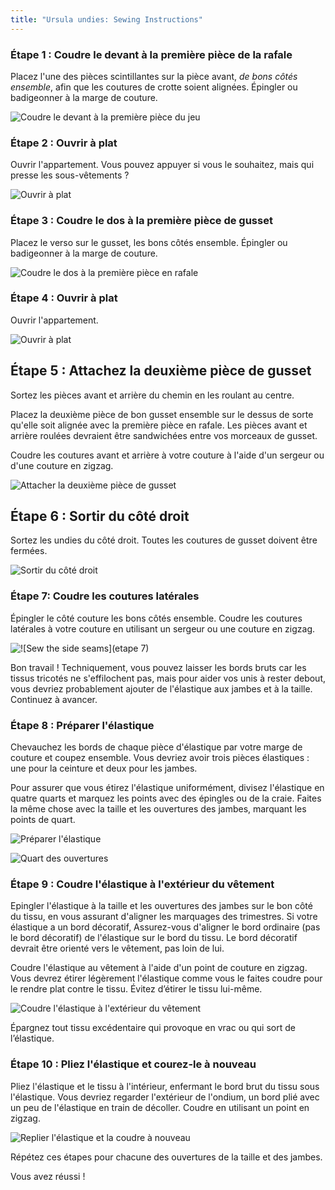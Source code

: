 ```yaml
---
title: "Ursula undies: Sewing Instructions"
---
```


### Étape 1 : Coudre le devant à la première pièce de la rafale

Placez l'une des pièces scintillantes sur la pièce avant, _de bons côtés ensemble_, afin que les coutures de crotte soient alignées. Épingler ou badigeonner à la marge de couture.

![Coudre le devant à la première pièce du jeu](step01.png)

### Étape 2 : Ouvrir à plat

Ouvrir l'appartement. Vous pouvez appuyer si vous le souhaitez, mais qui presse les sous-vêtements ?

![Ouvrir à plat](step02.png)

### Étape 3 : Coudre le dos à la première pièce de gusset

Placez le verso sur le gusset, les bons côtés ensemble. Épingler ou badigeonner à la marge de couture.

![Coudre le dos à la première pièce en rafale](step03.png)

### Étape 4 : Ouvrir à plat

Ouvrir l'appartement.

![Ouvrir à plat](step04.png)

## Étape 5 : Attachez la deuxième pièce de gusset

Sortez les pièces avant et arrière du chemin en les roulant au centre.

Placez la deuxième pièce de bon gusset ensemble sur le dessus de sorte qu'elle soit alignée avec la première pièce en rafale. Les pièces avant et arrière roulées devraient être sandwichées entre vos morceaux de gusset.

Coudre les coutures avant et arrière à votre couture à l'aide d'un sergeur ou d'une couture en zigzag.

![Attacher la deuxième pièce de gusset](step05.png)

## Étape 6 : Sortir du côté droit

Sortez les undies du côté droit. Toutes les coutures de gusset doivent être fermées.

![Sortir du côté droit](step06.png)

### Étape 7: Coudre les coutures latérales

Épingler le côté couture les bons côtés ensemble. Coudre les coutures latérales à votre couture en utilisant un sergeur ou une couture en zigzag.

![![Sew the side seams](etape 7)](step07.png)

<Note>

Bon travail ! Techniquement, vous pouvez laisser les bords bruts car les tissus tricotés ne s'effilochent pas, mais pour aider vos unis à rester debout, vous devriez probablement ajouter de l'élastique aux jambes et à la taille. Continuez à avancer.

</Note>

### Étape 8 : Préparer l'élastique

Chevauchez les bords de chaque pièce d'élastique par votre marge de couture et coupez ensemble. Vous devriez avoir trois pièces élastiques : une pour la ceinture et deux pour les jambes.

Pour assurer que vous étirez l'élastique uniformément, divisez l'élastique en quatre quarts et marquez les points avec des épingles ou de la craie. Faites la même chose avec la taille et les ouvertures des jambes, marquant les points de quart.

![Préparer l'élastique](step08.png)

![Quart des ouvertures](step08b.png)

### Étape 9 : Coudre l'élastique à l'extérieur du vêtement

Epingler l'élastique à la taille et les ouvertures des jambes sur le bon côté du tissu, en vous assurant d'aligner les marquages des trimestres. Si votre élastique a un bord décoratif, Assurez-vous d'aligner le bord ordinaire (pas le bord décoratif) de l'élastique sur le bord du tissu. Le bord décoratif devrait être orienté vers le vêtement, pas loin de lui.

Coudre l'élastique au vêtement à l'aide d'un point de couture en zigzag. Vous devrez étirer légèrement l'élastique comme vous le faites coudre pour le rendre plat contre le tissu. Évitez d’étirer le tissu lui-même.

![Coudre l'élastique à l'extérieur du vêtement](step09.png)

Épargnez tout tissu excédentaire qui provoque en vrac ou qui sort de l’élastique.

### Étape 10 : Pliez l'élastique et courez-le à nouveau

Pliez l'élastique et le tissu à l'intérieur, enfermant le bord brut du tissu sous l'élastique. Vous devriez regarder l'extérieur de l'ondium, un bord plié avec un peu de l'élastique en train de décoller. Coudre en utilisant un point en zigzag.

![Replier l'élastique et la coudre à nouveau](step10.png)

Répétez ces étapes pour chacune des ouvertures de la taille et des jambes.

Vous avez réussi !
